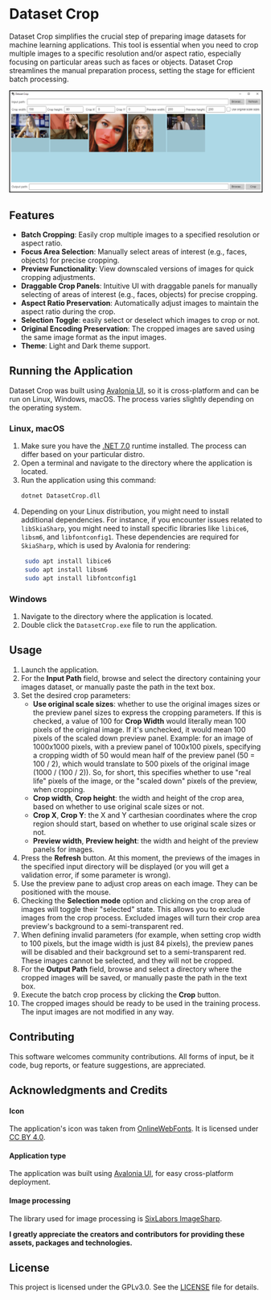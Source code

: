 # Dataset Crop
Dataset Crop simplifies the crucial step of preparing image datasets for machine learning applications. This tool is essential when you need to crop multiple images to a specific resolution and/or aspect ratio, especially focusing on particular areas such as faces or objects. Dataset Crop streamlines the manual preparation process, setting the stage for efficient batch processing.

![Dataset Crop](./documents/screenshots/0001.png)

## Features

- **Batch Cropping**: Easily crop multiple images to a specified resolution or aspect ratio.
- **Focus Area Selection**: Manually select areas of interest (e.g., faces, objects) for precise cropping.
- **Preview Functionality**: View downscaled versions of images for quick cropping adjustments.
- **Draggable Crop Panels**: Intuitive UI with draggable panels for manually selecting of areas of interest (e.g., faces, objects) for precise cropping.
- **Aspect Ratio Preservation**: Automatically adjust images to maintain the aspect ratio during the crop.
- **Selection Toggle**: easily select or deselect which images to crop or not.
- **Original Encoding Preservation**: The cropped images are saved using the same image format as the input images.
- **Theme**: Light and Dark theme support.

## Running the Application

Dataset Crop was built using [Avalonia UI](https://avaloniaui.net/), so it is cross-platform and can be run on Linux, Windows, macOS. The process varies slightly depending on the operating system.

### Linux, macOS

1. Make sure you have the [.NET 7.0](https://dotnet.microsoft.com/en-us/download/dotnet/7.0) runtime installed. The process can differ based on your particular distro.
2. Open a terminal and navigate to the directory where the application is located.
3. Run the application using this command:
   ```bash
   dotnet DatasetCrop.dll
   ```
4. Depending on your Linux distribution, you might need to install additional dependencies. For instance, if you encounter issues related to `libSkiaSharp`, you might need to install specific libraries like `libice6`, `libsm6`, and `libfontconfig1`. These dependencies are required for `SkiaSharp`, which is used by Avalonia for rendering:
   ```bash
    sudo apt install libice6
    sudo apt install libsm6
    sudo apt install libfontconfig1
   ```

### Windows

1. Navigate to the directory where the application is located.
2. Double click the `DatasetCrop.exe` file to run the application.

## Usage

1. Launch the application.
2. For the **Input Path** field, browse and select the directory containing your images dataset, or manually paste the path in the text box.
3. Set the desired crop parameters:
   - **Use original scale sizes**: whether to use the original images sizes or the preview panel sizes to express the cropping parameters. 
   If this is checked, a value of 100 for **Crop Width** would literally mean 100 pixels of the original image. If it's unchecked, 
   it would mean 100 pixels of the scaled down preview panel. Example: for an image of 1000x1000 pixels, with a preview panel of 100x100 pixels,
   specifying a cropping width of 50 would mean half of the preview panel (50 = 100 / 2), which would translate to 500 pixels of the original image (1000 / (100 / 2)). 
   So, for short, this specifies whether to use "real life" pixels of the image, or the "scaled down" pixels of the preview, when cropping.
   - **Crop width**, **Crop height**: the width and height of the crop area, based on whether to use original scale sizes or not.
   - **Crop X**, **Crop Y**: the X and Y carthesian coordinates where the crop region should start, based on whether to use original scale sizes or not.
   - **Preview width**, **Preview height**: the width and height of the preview panels for images.
4. Press the **Refresh** button. At this moment, the previews of the images in the specified input directory will be displayed (or you will get a validation error, if some parameter is wrong).
5. Use the preview pane to adjust crop areas on each image. They can be positioned with the mouse.
6. Checking the **Selection mode** option and clicking on the crop area of images will toggle their "selected" state. This allows you to exclude images from the crop process. 
   Excluded images will turn their crop area preview's background to a semi-transparent red.
7. When defining invalid parameters (for example, when setting crop width to 100 pixels, but the image width is just 84 pixels), the preview panes will be disabled and their background set to a semi-transparent red. These images cannot be selected, and they will not be cropped.
8. For the **Output Path** field, browse and select a directory where the cropped images will be saved, or manually paste the path in the text box.
9. Execute the batch crop process by clicking the **Crop** button.
10. The cropped images should be ready to be used in the training process. The input images are not modified in any way.

## Contributing

This software welcomes community contributions. All forms of input, be it code, bug reports, or feature suggestions, are appreciated.

## Acknowledgments and Credits

#### Icon

The application's icon was taken from [OnlineWebFonts](https://www.onlinewebfonts.com/icon/291810). It is licensed under [CC BY 4.0](https://creativecommons.org/licenses/by/4.0/).

#### Application type

The application was built using [Avalonia UI](https://avaloniaui.net/), for easy cross-platform deployment.

#### Image processing

The library used for image processing is [SixLabors ImageSharp](https://github.com/SixLabors/ImageSharp).

**I greatly appreciate the creators and contributors for providing these assets, packages and technologies.**

## License

This project is licensed under the GPLv3.0. See the [LICENSE](./documents/LICENSE.md) file for details.
